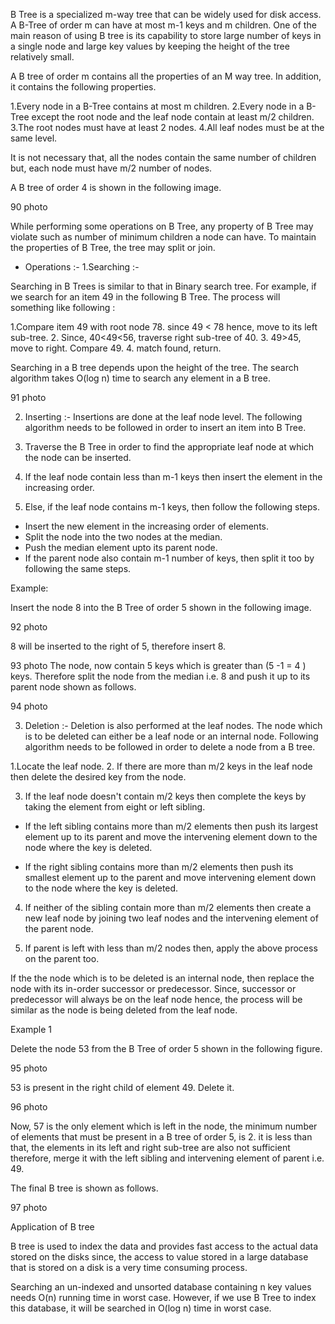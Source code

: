 B Tree is a specialized m-way tree that can be widely used for disk access. A B-Tree of order m can have at most m-1 keys and m children. One of the main reason of using B tree is its capability to store large number of keys in a single node and large key values by keeping the height of the tree relatively small.


A B tree of order m contains all the properties of an M way tree. In addition, it contains the following properties.

1.Every node in a B-Tree contains at most m children.
2.Every node in a B-Tree except the root node and the leaf node contain at least m/2 children.
3.The root nodes must have at least 2 nodes.
4.All leaf nodes must be at the same level.

It is not necessary that, all the nodes contain the same number of children but, each node must have m/2 number of nodes.

A B tree of order 4 is shown in the following image.

90 photo

While performing some operations on B Tree, any property of B Tree may violate such as number of minimum children a node can have. To maintain the properties of B Tree, the tree may split or join.

* Operations :-
1.Searching :- 

Searching in B Trees is similar to that in Binary search tree. For example, if we search for an item 49 in the following B Tree. The process will something like following :


1.Compare item 49 with root node 78. since 49 < 78 hence, move to its left sub-tree.
2. Since, 40<49<56, traverse right sub-tree of 40.
3. 49>45, move to right. Compare 49.
4. match found, return.

Searching in a B tree depends upon the height of the tree. The search algorithm takes O(log n) time to search any element in a B tree.


91 photo

2. Inserting :-
Insertions are done at the leaf node level. The following algorithm needs to be followed in order to insert an item into B Tree.

1. Traverse the B Tree in order to find the appropriate leaf node at which the node can be inserted.
2. If the leaf node contain less than m-1 keys then insert the element in the increasing order.
3. Else, if the leaf node contains m-1 keys, then follow the following steps.

- Insert the new element in the increasing order of elements.
- Split the node into the two nodes at the median.
- Push the median element upto its parent node.
- If the parent node also contain m-1 number of keys, then split it too by following the same steps.


Example:

Insert the node 8 into the B Tree of order 5 shown in the following image.

92 photo

8 will be inserted to the right of 5, therefore insert 8.

93 photo
The node, now contain 5 keys which is greater than (5 -1 = 4 ) keys. Therefore split the node from the median i.e. 8 and push it up to its parent node shown as follows.

94 photo


3. Deletion :-
Deletion is also performed at the leaf nodes. The node which is to be deleted can either be a leaf node or an internal node. Following algorithm needs to be followed in order to delete a node from a B tree.

1.Locate the leaf node.
2. If there are more than m/2 keys in the leaf node then delete the desired key from the node.

3. If the leaf node doesn't contain m/2 keys then complete the keys by taking the element from eight or left sibling.

- If the left sibling contains more than m/2 elements then push its largest element up to its parent and move the intervening element down to the node where the key is deleted.

- If the right sibling contains more than m/2 elements then push its smallest element up to the parent and move intervening element down to the node where the key is deleted.

4. If neither of the sibling contain more than m/2 elements then create a new leaf node by joining two leaf nodes and the intervening element of the parent node.

5. If parent is left with less than m/2 nodes then, apply the above process on the parent too.

If the the node which is to be deleted is an internal node, then replace the node with its in-order successor or predecessor. Since, successor or predecessor will always be on the leaf node hence, the process will be similar as the node is being deleted from the leaf node.

Example 1

Delete the node 53 from the B Tree of order 5 shown in the following figure.

95 photo

53 is present in the right child of element 49. Delete it.

96 photo

Now, 57 is the only element which is left in the node, the minimum number of elements that must be present in a B tree of order 5, is 2. it is less than that, the elements in its left and right sub-tree are also not sufficient therefore, merge it with the left sibling and intervening element of parent i.e. 49.

The final B tree is shown as follows.

97 photo

Application of B tree

B tree is used to index the data and provides fast access to the actual data stored on the disks since, the access to value stored in a large database that is stored on a disk is a very time consuming process.

Searching an un-indexed and unsorted database containing n key values needs O(n) running time in worst case. However, if we use B Tree to index this database, it will be searched in O(log n) time in worst case.

